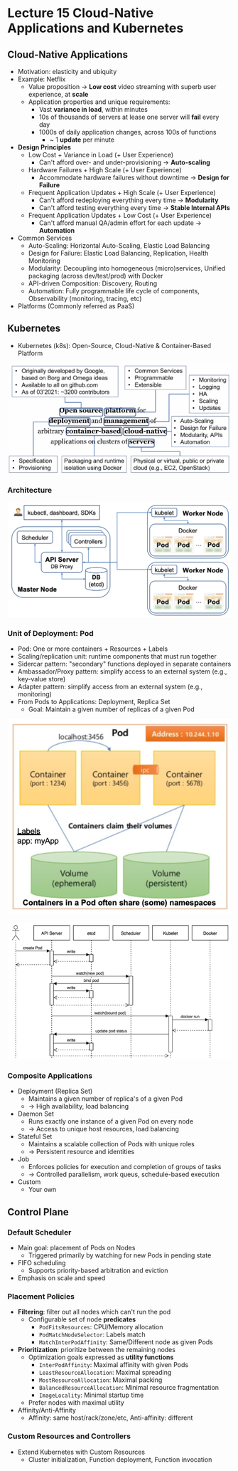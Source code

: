 # Lecture 15 Cloud-Native Applications and Kubernetes

## Cloud-Native Applications

* Motivation: elasticity and ubiquity
* Example: Netflix
  * Value proposition -> **Low cost** video streaming with superb user experience, at **scale**
  * Application properties and unique requirements:
    * Vast **variance in load**, within minutes
    * 10s of thousands of servers at lease one server will **fail** every day
    * 1000s of daily application changes, across 100s of functions
      * ~ 1 **update** per minute
* **Design Principles**
  * Low Cost + Variance in Load (+ User Experience)
    * Can't afford over- and under-provisioning -> **Auto-scaling**
  * Hardware Failures + High Scale (+ User Experience)
    * Accommodate hardware failures without downtime -> **Design for Failure**
  * Frequent Application Updates + High Scale (+ User Experience)
    * Can't afford redeploying everything every time -> **Modularity**
    * Can't afford testing everything every time -> **Stable Internal APIs**
  * Frequent Application Updates + Low Cost (+ User Experience)
    * Can't afford manual QA/admin effort for each update -> **Automation**
* Common Services
  * Auto-Scaling: Horizontal Auto-Scaling, Elastic Load Balancing
  * Design for Failure: Elastic Load Balancing, Replication, Health Monitoring
  * Modularity: Decoupling into homogeneous (micro)services, Unified packaging (across dev/test/prod) with Docker
  * API-driven Composition: Discovery, Routing
  * Automation: Fully programmable life cycle of components, Observability (monitoring, tracing, etc)
* Platforms (Commonly referred as PaaS)

## Kubernetes

* Kubernetes (k8s): Open-Source, Cloud-Native & Container-Based Platform

![kubernetes_overview](images/lecture15-kubernetes/kubernetes_overview.png)

### Architecture

![kubernetes_architecture](images/lecture15-kubernetes/kubernetes_architecture.png)

### Unit of Deployment: Pod

* Pod: One or more containers + Resources + Labels
* Scaling/replication unit: runtime components that must run together
* Sidercar pattern: "secondary" functions deployed in separate containers
* Ambassador/Proxy pattern: simplify access to an external system (e.g., key-value store)
* Adapter pattern: simplify access from an external system (e.g., monitoring)
* From Pods to Applications: Deployment, Replica Set
  * Goal: Maintain a given number of replicas of a given Pod

![pod](images/lecture15-kubernetes/pod.png)

![pod_creation](images/lecture15-kubernetes/pod_creation.png)

### Composite Applications

* Deployment (Replica Set)
  * Maintains a given number of replica's of a given Pod
  * -> High availability, load balancing
* Daemon Set
  * Runs exactly one instance of a given Pod on every node
  * -> Access to unique host resources, load balancing
* Stateful Set
  * Maintains a scalable collection of Pods with unique roles
  * -> Persistent resource and identities
* Job
  * Enforces policies for execution and completion of groups of tasks
  * -> Controlled parallelism, work queus, schedule-based execution
* Custom
  * Your own

## Control Plane

### Default Scheduler

* Main goal: placement of Pods on Nodes
  * Triggered primarily by watching for new Pods in pending state
* FIFO scheduling
  * Supports priority-based arbitration and eviction
* Emphasis on scale and speed

### Placement Policies

* **Filtering**: filter out all nodes which can't run the pod
  * Configurable set of node **predicates**
    * `PodFitsResources`: CPU/Memory allocation
    * `PodMatchNodeSelector`: Labels match
    * `MatchInterPodAffinity`: Same/Different node as given Pods
* **Prioritization**: prioritize between the remaining nodes
  * Optimization goals expressed as **utility functions**
    * `InterPodAffinity`: Maximal affinity with given Pods
    * `LeastResourceAllocation`: Maximal spreading
    * `MostResourceAllocation`: Maximal packing
    * `BalancedResourceAllocation`: Minimal resource fragmentation
    * `ImageLocality`: Minimal startup time
  * Prefer nodes with maximal utility
* Affinity/Anti-Affinity
  * Affinity: same host/rack/zone/etc, Anti-affinity: different

### Custom Resources and Controllers

* Extend Kubernetes with Custom Resources
  * Cluster initialization, Function deployment, Function invocation

